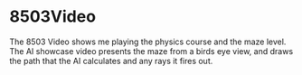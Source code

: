 # 8503Video
The 8503 Video shows me playing the physics course and the maze level.
The AI showcase video presents the maze from a birds eye view, and draws the path that the AI calculates and any rays it fires out.
